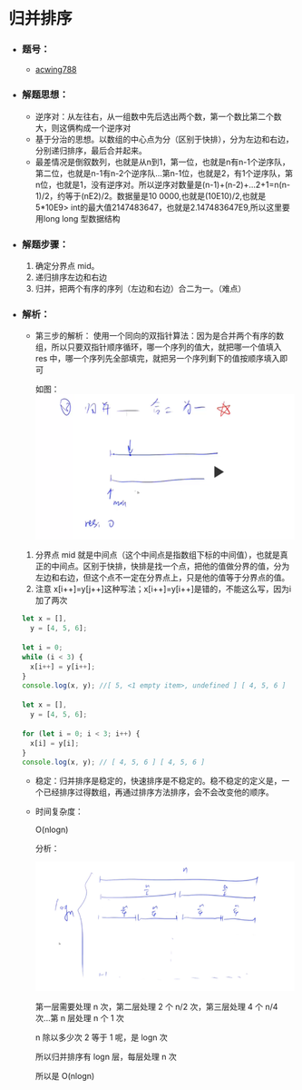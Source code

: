 # 归并排序

- ### 题号：

  - [acwing788](https://www.acwing.com/activity/content/problem/content/822/)

- ### 解题思想：
  - 逆序对：从左往右，从一组数中先后选出两个数，第一个数比第二个数大，则这俩构成一个逆序对
  - 基于分治的思想。以数组的中心点为分（区别于快排），分为左边和右边，分别递归排序，最后合并起来。
  - 最差情况是倒叙数列，也就是从n到1，第一位，也就是n有n-1个逆序队，第二位，也就是n-1有n-2个逆序队...第n-1位，也就是2，有1个逆序队，第n位，也就是1，没有逆序对。所以逆序对数量是(n-1)+(n-2)+...2+1=n(n-1)/2，约等于(nE2)/2。数据量是10 0000,也就是(10E10)/2,也就是5*10E9> int的最大值2147483647，也就是2.147483647E9,所以这里要用long long 型数据结构

- ### 解题步骤：

  1. 确定分界点 mid。
  2. 递归排序左边和右边
  3. 归并，把两个有序的序列（左边和右边）合二为一。（难点）

- ### 解析：

  - 第三步的解析：
    使用一个同向的双指针算法：因为是合并两个有序的数组，所以只要双指针顺序循环，哪一个序列的值大，就把哪一个值填入 res 中，哪一个序列先全部填完，就把另一个序列剩下的值按顺序填入即可

    如图：
    ![](../../../assets/1642259494.jpg)

  1. 分界点 mid 就是中间点（这个中间点是指数组下标的中间值），也就是真正的中间点。区别于快排，快排是找一个点，把他的值做分界的值，分为左边和右边，但这个点不一定在分界点上，只是他的值等于分界点的值。
  2. 注意 x[i++]=y[j++]这种写法；x[i++]=y[i++]是错的，不能这么写，因为i加了两次

  ```js
  let x = [],
    y = [4, 5, 6];

  let i = 0;
  while (i < 3) {
    x[i++] = y[i++];
  }
  console.log(x, y); //[ 5, <1 empty item>, undefined ] [ 4, 5, 6 ]

  let x = [],
    y = [4, 5, 6];

  for (let i = 0; i < 3; i++) {
    x[i] = y[i];
  }
  console.log(x, y); // [ 4, 5, 6 ] [ 4, 5, 6 ]
  ```

  - 稳定：归并排序是稳定的，快速排序是不稳定的。稳不稳定的定义是，一个已经排序过得数组，再通过排序方法排序，会不会改变他的顺序。

  - 时间复杂度：

    O(nlogn)

    分析：

    ![merge_sort](../../../assets/1642257308.png)

    第一层需要处理 n 次，第二层处理 2 个 n/2 次，第三层处理 4 个 n/4 次...第 n 层处理 n 个 1 次

    n 除以多少次 2 等于 1 呢，是 logn 次

    所以归并排序有 logn 层，每层处理 n 次

    所以是 O(nlogn)
 
